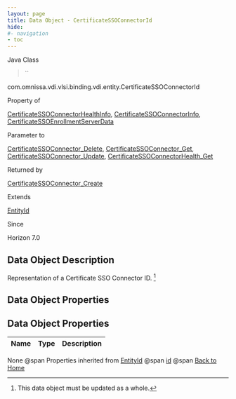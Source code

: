 ```yaml
---
layout: page
title: Data Object - CertificateSSOConnectorId
hide:
#- navigation
- toc
---
```








Java Class
> ``

com.omnissa.vdi.vlsi.binding.vdi.entity.CertificateSSOConnectorId

Property of
>

[CertificateSSOConnectorHealthInfo](vdi.health.CertificateSSOConnectorHealth.CertificateSSOConnectorHealthInfo.md#field_detail), [CertificateSSOConnectorInfo](vdi.infrastructure.CertificateSSOConnector.CertificateSSOConnectorInfo.md#field_detail), [CertificateSSOEnrollmentServerData](vdi.infrastructure.CertificateSSOEnrollmentServer.CertificateSSOEnrollmentServerData.md#field_detail)

Parameter to
>

[CertificateSSOConnector_Delete](vdi.infrastructure.CertificateSSOConnector.md#delete), [CertificateSSOConnector_Get](vdi.infrastructure.CertificateSSOConnector.md#get), [CertificateSSOConnector_Update](vdi.infrastructure.CertificateSSOConnector.md#update), [CertificateSSOConnectorHealth_Get](vdi.health.CertificateSSOConnectorHealth.md#get)

Returned by
>

[CertificateSSOConnector_Create](vdi.infrastructure.CertificateSSOConnector.md#create)

Extends
>

[EntityId](vdi.EntityId.md)

Since
>

Horizon 7.0

## Data Object Description

Representation of a Certificate SSO Connector ID.
 [^167]



## Data Object Properties

## Data Object Properties

 Name | Type | Description
:---|:---:|:---
None @span
Properties inherited from [EntityId](vdi.EntityId.md) @span
[id](vdi.EntityId.md#id) @span
[Back to Home](index.md)


 


[^167]: This data object must be updated as a whole.